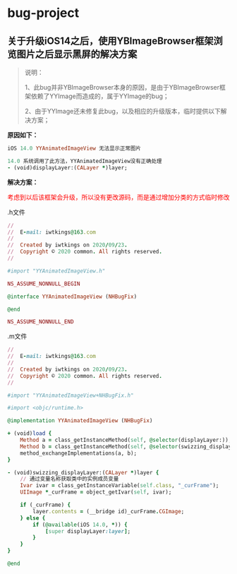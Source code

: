 # bug-project

## 关于升级iOS14之后，使用YBImageBrowser框架浏览图片之后显示黑屏的解决方案

> 说明：
>
> 1、此bug并非YBImageBrowser本身的原因，是由于YBImageBrowser框架依赖了YYImage而造成的，属于YYImage的bug；
>
> 2、由于YYImage还未修复此bug，以及相应的升级版本，临时提供以下解决方案；

**原因如下：**
```ruby
iOS 14.0 YYAnimatedImageView 无法显示正常图片

14.0 系统调用了此方法，YYAnimatedImageView没有正确处理
- (void)displayLayer:(CALayer *)layer;
```

**解决方案：**
<div style="color:red">考虑到以后该框架会升级，所以没有更改源码，而是通过增加分类的方式临时修改</div> 

.h文件
```ruby
//
//  E-mail: iwtkings@163.com
//
//  Created by iwtkings on 2020/09/23.
//  Copyright © 2020 common. All rights reserved.
//

#import "YYAnimatedImageView.h"

NS_ASSUME_NONNULL_BEGIN

@interface YYAnimatedImageView (NHBugFix)

@end

NS_ASSUME_NONNULL_END

```

.m文件
```ruby
//
//  E-mail: iwtkings@163.com
//
//  Created by iwtkings on 2020/09/23.
//  Copyright © 2020 common. All rights reserved.
//

#import "YYAnimatedImageView+NHBugFix.h"

#import <objc/runtime.h>

@implementation YYAnimatedImageView (NHBugFix)

+ (void)load {
    Method a = class_getInstanceMethod(self, @selector(displayLayer:));
    Method b = class_getInstanceMethod(self, @selector(swizzing_displayLayer:));
    method_exchangeImplementations(a, b);
}

- (void)swizzing_displayLayer:(CALayer *)layer {
    // 通过变量名称获取类中的实例成员变量
    Ivar ivar = class_getInstanceVariable(self.class, "_curFrame");
    UIImage *_curFrame = object_getIvar(self, ivar);

    if (_curFrame) {
        layer.contents = (__bridge id)_curFrame.CGImage;
    } else {
        if (@available(iOS 14.0, *)) {
            [super displayLayer:layer];
        }
    }
}

@end

```
